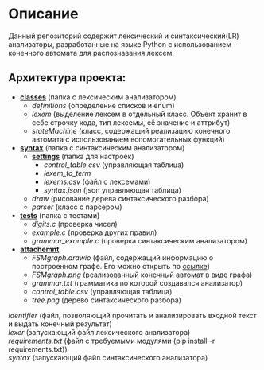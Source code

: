 # Описание

Данный репозиторий содержит лексический и синтаксический(LR) анализаторы, разработанные на языке Python с использованием конечного автомата для распознавания лексем.

## Архитектура проекта:
* **[classes](https://github.com/uselesscloudlet/compiler/tree/master/classes)** (папка с лексическим анализатором)
    * *definitions* (определение списков и enum)
    * *lexem* (выделение лексем в отдельный класс. Объект хранит в себе строчку кода, тип лексемы, её значение и аттрибут)
    * *stateMachine* (класс, содержащий реализацию конечного автомата с использованием вспомогательных функций)
* **[syntax](https://github.com/uselesscloudlet/compiler/tree/master/syntax)** (папка с синтаксическим анализатором)
    * **[settings](https://github.com/uselesscloudlet/compiler/tree/master/syntax/settings)** (папка для настроек)
        * *control_table.csv* (управляющая таблица)
        * *lexem_to_term*
        * *lexems.csv* (файл с лексемами)
        * *syntax.json* (json управляющая таблица)
    * *draw* (рисование дерева синтаксического разбора)
    * *parser* (класс с парсером)
* **[tests](https://github.com/uselesscloudlet/compiler/tree/master/tests)** (папка с тестами)
    * *digits.c* (проверка чисел)
    * *example.c* (проверка других правил)
    * *grammar_example.c* (проверка синтаксическим анализатором)
* **[attachemnt](https://github.com/uselesscloudlet/compiler/tree/master/attachment)**
    * *FSMgraph.drawio* (файл, содержащий информацию о построенном графе. Его можно открыть по [ссылке](https://app.diagrams.net/))
    * *FSMgraph.png* (реализованный конечный автомат в виде графа)
    * *grammar.txt* (грамматика по которой создавался анализатор)
    * *control_table.csv* (управляющая таблица)
    * *tree.png* (дерево синтаксического разбора)

*identifier* (файл, позволяющий прочитать и анализировать входной текст и выдать конечный результат)    
*lexer* (запускающий файл лексического анализатора)   
*requirements.txt* (файл с требуемыми модулями (pip install -r requirements.txt))   
*syntax* (запускающий файл синтаксического анализатора)